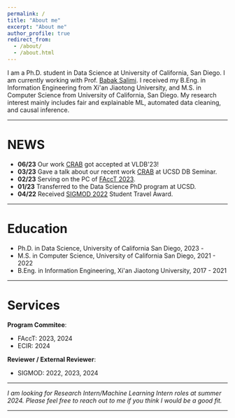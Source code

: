 ```yaml
---
permalink: /
title: "About me"
excerpt: "About me"
author_profile: true
redirect_from: 
  - /about/
  - /about.html
---
```


I am a Ph.D. student in Data Science at University of California, San Diego. I am currently working with Prof. [Babak Salimi](https://bsalimi.github.io/). I received my B.Eng. in Information Engineering from Xi'an Jiaotong University, and M.S. in Computer Science from University of California, San Diego. My research interest mainly includes fair and explainable ML, automated data cleaning, and causal inference.

---

NEWS
======
* **06/23** Our work [CRAB](https://lodino.github.io/publication/vldb23) got accepted at VLDB'23!
* **03/23** Gave a talk about our recent work [CRAB](https://arxiv.org/abs/2212.10839) at UCSD DB Seminar.
* **02/23** Serving on the PC of [FAccT 2023](https://facctconference.org/2023/).
* **01/23** Transferred to the Data Science PhD program at UCSD.
* **04/22** Received [SIGMOD 2022](https://sigmodconf.hosting.acm.org/2022/) Student Travel Award.

---

Education
======
* Ph.D. in Data Science, University of California San Diego, 2023 -
* M.S. in Computer Science, University of California San Diego, 2021 - 2022
* B.Eng. in Information Engineering, Xi'an Jiaotong University, 2017 - 2021

---

Services
======
**Program Commitee**:
* FAccT: 2023, 2024
* ECIR: 2024

**Reviewer / External Reviewer**: 
* SIGMOD: 2022, 2023, 2024

---

*I am looking for Research Intern/Machine Learning Intern roles at summer 2024. Please feel free to reach out to me if you think I would be a good fit.*

---



<script type='text/javascript' id='clustrmaps' src='//cdn.clustrmaps.com/map_v2.js?cl=080808&w=200&t=n&d=EDRFLLmYV_04jV0XECpDJonac7HIQqparNoTmPbFMvo&co=ffffff&cmo=3acc3a&cmn=ff5353&ct=808080'></script>